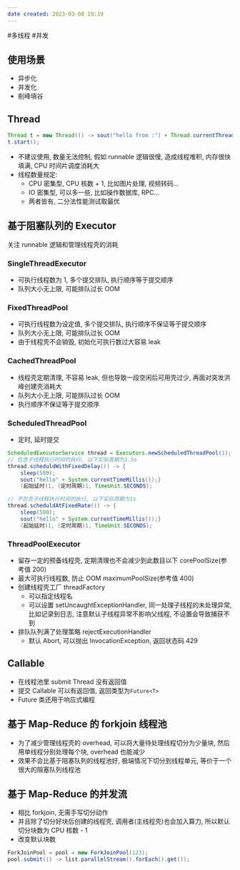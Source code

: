 ```yaml
---
date created: 2023-03-08 19:19
---
```


#多线程 #并发

## 使用场景

- 异步化
- 并发化
- 削峰填谷

## Thread

```java
Thread t = new Thread(() -> sout("hello from :") + Thread.currentThread().getName());
t.start();
```

- 不建议使用, 数量无法控制, 假如 runnable 逻辑很慢, 造成线程堆积, 内存很快填满, CPU 时间片调度消耗大
- 线程数量规定:
  - CPU 密集型, CPU 核数 + 1, 比如图片处理, 视频转码...
  - IO 密集型, 可以多一些, 比如操作数据库, RPC...
  - 两者皆有, 二分法性能测试取最优

## 基于阻塞队列的 Executor

关注 runnable 逻辑和管理线程壳的消耗

### SingleThreadExecutor

- 可执行线程数为 1, 多个提交排队, 执行顺序等于提交顺序
- 队列大小无上限, 可能排队过长 OOM

### FixedThreadPool

- 可执行线程数为设定值, 多个提交排队, 执行顺序不保证等于提交顺序
- 队列大小无上限, 可能排队过长 OOM
- 由于线程壳不会销毁, 初始化可执行数过大容易 leak

### CachedThreadPool

- 线程壳定期清理, 不容易 leak, 但也导致一段空闲后可用壳过少, 再面对突发洪峰创建壳消耗大
- 队列大小无上限, 可能排队过长 OOM
- 执行顺序不保证等于提交顺序

### ScheduledThreadPool

- 定时, 延时提交

```java
ScheduledExecutorService thread = Executors.newScheduledThreadPool(1);
// 包含子线程执行时间的执行, 以下实际周期为1.5s
thread.scheduldWithFixedDelay(() -> {
    sleep(500);
    sout("hello" + System.currentTimeMillis());}
    (起始延时)1, (定时周期)1, TimeUnit.SECONDS);

// 不包含子线程执行时间的执行, 以下实际周期为1s
thread.scheduldAtFixedRate(() -> {
    sleep(500);
    sout("hello" + System.currentTimeMillis());}
    (起始延时)1, (定时周期)1, TimeUnit.SECONDS);
```

### ThreadPoolExecutor

- 留存一定的预备线程壳, 定期清理也不会减少到此数目以下 corePoolSize(参考值 200)
- 最大可执行线程数, 防止 OOM maximumPoolSize(参考值 400)
- 创建线程壳工厂 threadFactory
  - 可以指定线程名
  - 可以设置 setUncaughtExceptionHandler, 同一处理子线程的未处理异常, 比如记录到日志, 注意默认子线程异常不影响父线程, 不设置会导致捕获不到
- 排队队列满了处理策略 rejectExecutionHandler
  - 默认 Abort, 可以抛出 InvocationException, 返回状态码 429

## Callable

- 在线程池里 submit Thread 没有返回值
- 提交 Callable 可以有返回值, 返回类型为`Future<T>`
- Future 类还用于响应式编程

## 基于 Map-Reduce 的 forkjoin 线程池

- 为了减少管理线程壳的 overhead, 可以将大量待处理线程切分为少量块, 然后用单线程分别处理每个块, overhead 也能减少
- 效果不会比基于阻塞队列的线程池好, 极端情况下切分到线程单元, 等价于一个很大的阻塞队列线程池

## 基于 Map-Reduce 的并发流

- 相比 forkjoin, 无需手写切分动作
- 并且除了切分好块后创建的线程壳, 调用者(主线程壳)也会加入算力, 所以默认切分块数为 CPU 核数 - 1
- 改变默认块数

```java
ForkJoinPool = pool = new ForkJoinPool(123);
pool.submit(() -> list.parallelStream().forEach().get());
```
